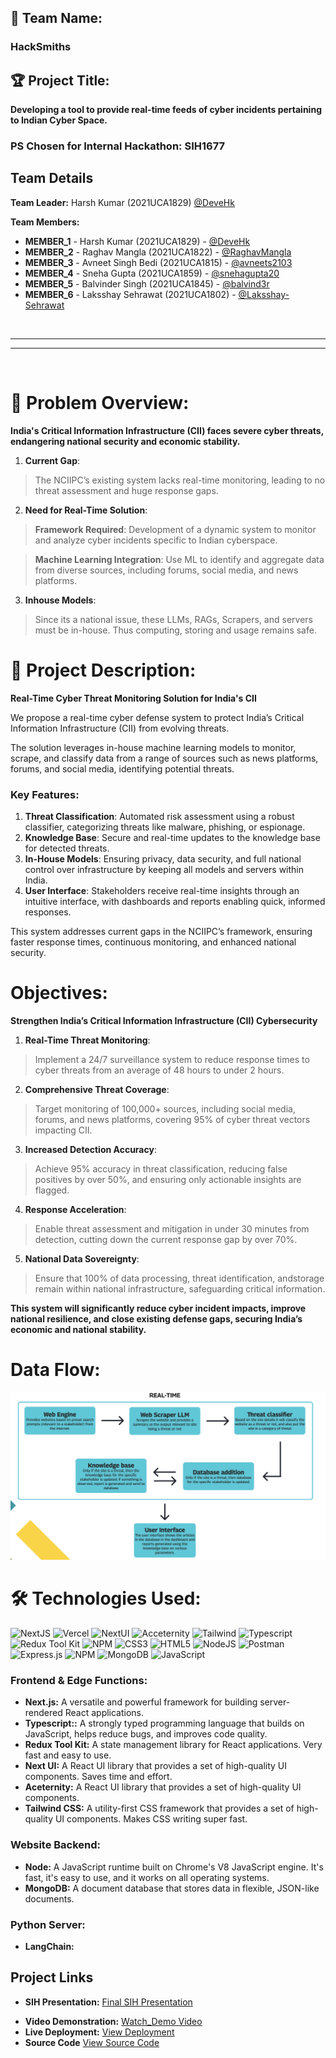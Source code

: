 ## 🚀 **Team Name:**  
### **HackSmiths**

## 🏆 **Project Title:**  
**Developing a tool to provide real-time feeds of
cyber incidents pertaining to Indian Cyber Space.**

### PS Chosen for Internal Hackathon: SIH1677

## Team Details

**Team Leader:** Harsh Kumar (2021UCA1829) [@DeveHk](https://github.com/DeveHk)

**Team Members:**

- **MEMBER_1** - Harsh Kumar   (2021UCA1829) - [@DeveHk](https://github.com/DeveHk)
- **MEMBER_2** - Raghav Mangla (2021UCA1822) - [@RaghavMangla](https://github.com/RaghavMangla)
- **MEMBER_3** - Avneet Singh Bedi (2021UCA1815) - [@avneets2103](https://github.com/avneets2103)
- **MEMBER_4** - Sneha Gupta (2021UCA1859) - [@snehagupta20](https://github.com/snehagupta20)
- **MEMBER_5** - Balvinder Singh (2021UCA1845) - [@balvind3r](https://github.com/balvind3r)
- **MEMBER_6** - Laksshay Sehrawat (2021UCA1802) - [@Laksshay-Sehrawat](https://github.com/Laksshay-Sehrawat)

<br>
<hr>
<hr>
<br>

# 🧐 **Problem Overview:**
**India's Critical Information Infrastructure (CII) faces severe cyber threats, endangering national security and economic stability.**

1. **Current Gap**: 
> The NCIIPC’s existing system lacks real-time monitoring, leading to no threat assessment and huge response gaps.
2. **Need for Real-Time Solution**:
> **Framework Required**: Development of a dynamic system to monitor and analyze cyber incidents
specific to Indian cyberspace.

> **Machine Learning Integration**: Use ML to identify and aggregate data from diverse sources, including
forums, social media, and news platforms.

3. **Inhouse Models**: 

> Since its a national issue, these LLMs, RAGs, Scrapers, and servers must be in-house. Thus computing,
storing and usage remains safe.

# 📄 **Project Description:**  
**Real-Time Cyber Threat Monitoring Solution for India's CII**

We propose a real-time cyber defense system to protect India’s Critical Information Infrastructure (CII) from evolving threats. 

The solution leverages in-house machine learning
models to monitor, scrape, and classify data from a range of sources such as news platforms,
forums, and social media, identifying potential threats.

### **Key Features:**
1. **Threat Classification**: Automated risk assessment using a robust classifier, categorizing
threats like malware, phishing, or espionage.
2. **Knowledge Base**: Secure and real-time updates to the knowledge base for detected
threats.
3. **In-House Models**: Ensuring privacy, data security, and full national control over
infrastructure by keeping all models and servers within India.
4. **User Interface**: Stakeholders receive real-time insights through an intuitive interface, with
dashboards and reports enabling quick, informed responses.

This system addresses current gaps in the NCIIPC’s framework, ensuring faster response
times, continuous monitoring, and enhanced national security.

# **Objectives:**
**Strengthen India’s Critical Information Infrastructure (CII) Cybersecurity**

1. **Real-Time Threat Monitoring**: 
> Implement a 24/7 surveillance system to reduce response times to cyber threats from an average of 48 hours to under 2 hours.
2. **Comprehensive Threat Coverage**: 
> Target monitoring of 100,000+ sources, including social media, forums, and news platforms, covering 95% of cyber threat vectors impacting CII.
3. **Increased Detection Accuracy**: 
> Achieve 95% accuracy in threat classification, reducing false positives by over 50%, and ensuring only actionable insights are flagged.
4. **Response Acceleration**: 
> Enable threat assessment and mitigation in under 30 minutes from detection, cutting down the current response gap by over 70%.
5. **National Data Sovereignty**: 
> Ensure that 100% of data processing, threat identification, andstorage remain within national infrastructure, safeguarding critical information.

**This system will significantly reduce cyber incident impacts, improve national resilience,
and close existing defense gaps, securing India’s economic and national stability.**

# **Data Flow:**
![alt text](image.png)

# 🛠️ **Technologies Used:**  
<!-- TODO: Add ML and backend related shields here -->
![NextJS](https://img.shields.io/badge/NextJS-black?style=for-the-badge&logo=Next.js&logoColor=white&color=black) 
![Vercel](https://img.shields.io/badge/vercel-%23000000.svg?style=for-the-badge&logo=vercel&logoColor=white) 
![NextUI](https://img.shields.io/badge/NextUI-black?style=for-the-badge&logo=nextui&logoColor=black&color=CCFFFF) 
![Acceternity](https://img.shields.io/badge/a-acceternity?style=for-the-badge&logoColor=white&logoSize=auto&label=Acceternity&labelColor=white&color=black)
![Tailwind](https://img.shields.io/badge/Tailwind-b?style=for-the-badge&logo=tailwindcss&logoColor=black&color=06B6D4) 
![Typescript](https://img.shields.io/badge/Typescript-b?style=for-the-badge&logo=typescript&logoColor=white&color=3178C6)
![Redux Tool Kit](https://img.shields.io/badge/Redux%20Tool%20Kit-b?style=for-the-badge&logo=redux&logoColor=white&color=764ABC) 
![NPM](https://img.shields.io/badge/NPM-%23000000.svg?style=for-the-badge&logo=npm&logoColor=white) 
![CSS3](https://img.shields.io/badge/css3-%231572B6.svg?style=for-the-badge&logo=css3&logoColor=white) 
![HTML5](https://img.shields.io/badge/html5-%23E34F26.svg?style=for-the-badge&logo=html5&logoColor=white) 
![NodeJS](https://img.shields.io/badge/node.js-6DA55F?style=for-the-badge&logo=node.js&logoColor=white) 
![Postman](https://img.shields.io/badge/Postman-FF6C37?style=for-the-badge&logo=postman&logoColor=white) 
![Express.js](https://img.shields.io/badge/express.js-%23404d59.svg?style=for-the-badge&logo=express&logoColor=%2361DAFB) 
![NPM](https://img.shields.io/badge/NPM-%23000000.svg?style=for-the-badge&logo=npm&logoColor=white) 
![MongoDB](https://img.shields.io/badge/MongoDB-%234ea94b.svg?style=for-the-badge&logo=mongodb&logoColor=white) 
![JavaScript](https://img.shields.io/badge/javascript-%23323330.svg?style=for-the-badge&logo=javascript&logoColor=%23F7DF1E) 

<!-- TODO: Add ML and backend related stack here -->
### **Frontend & Edge Functions:**
- **Next.js:** A versatile and powerful framework for building server-rendered React applications.
- **Typescript::** A strongly typed programming language that builds on JavaScript, helps reduce bugs, and improves code quality.
- **Redux Tool Kit:** A state management library for React applications. Very fast and easy to use.
- **Next UI:** A React UI library that provides a set of high-quality UI components. Saves time and effort.
- **Aceternity:** A React UI library that provides a set of high-quality UI components.
- **Tailwind CSS:** A utility-first CSS framework that provides a set of high-quality UI components. Makes CSS writing super fast.

### **Website Backend:**
- **Node:** A JavaScript runtime built on Chrome's V8 JavaScript engine. It's fast, it's easy to use, and it works on all operating systems.
- **MongoDB:** A document database that stores data in flexible, JSON-like documents.

### **Python Server:**
- **LangChain:** 

## Project Links
 
- **SIH Presentation:** [Final SIH Presentation](https://github.com/avneets2103/SIH_INTERNAL_Round_2_HackSmiths/blob/main/files/SIH_PPT_HackSmiths.pdf)
<!-- TODO: Add video link here -->
- **Video Demonstration:** [Watch_Demo Video]()
- **Live Deployment:** [View Deployment](https://sih-app.vercel.app/login)
- **Source Code** [View Source Code](https://github.com/avneets2103/SIH_INTERNAL_Round_2_HackSmiths/tree/main/code)

